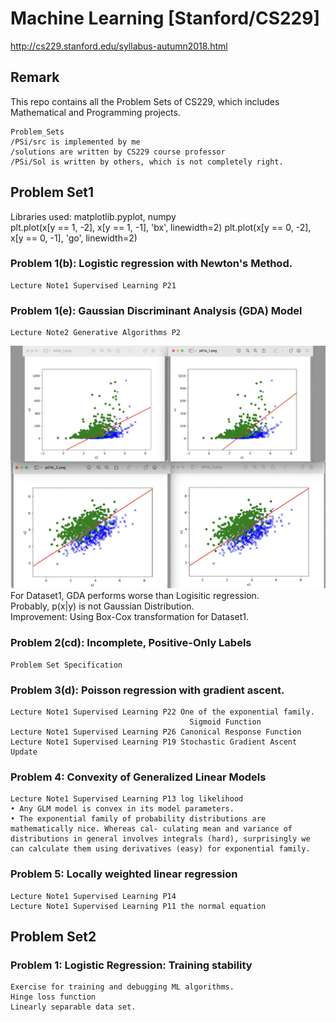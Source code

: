 # Machine Learning [Stanford/CS229]
http://cs229.stanford.edu/syllabus-autumn2018.html
 
## Remark
This repo contains all the Problem Sets of CS229, which includes Mathematical and Programming projects.
```
Problem_Sets
/PSi/src is implemented by me
/solutions are written by CS229 course professor
/PSi/Sol is written by others, which is not completely right.
```
## Problem Set1
Libraries used: matplotlib.pyplot, numpy\
    plt.plot(x[y == 1, -2], x[y == 1, -1], 'bx', linewidth=2)
    plt.plot(x[y == 0, -2], x[y == 0, -1], 'go', linewidth=2)
    
### Problem 1(b): Logistic regression with Newton's Method. 
    Lecture Note1 Supervised Learning P21

### Problem 1(e): Gaussian Discriminant Analysis (GDA) Model 
    Lecture Note2 Generative Algorithms P2
 
![Linear_vs_GDA](./Problem_Sets/PS1/src/output/DS12.png)
For Dataset1, GDA performs worse than Logisitic regression.\
Probably, p(x|y) is not Gaussian Distribution.\
Improvement: Using Box-Cox transformation for Dataset1.

### Problem 2(cd): Incomplete, Positive-Only Labels
    Problem Set Specification
 
### Problem 3(d): Poisson regression with gradient ascent.
    Lecture Note1 Supervised Learning P22 One of the exponential family.
                                            Sigmoid Function
    Lecture Note1 Supervised Learning P26 Canonical Response Function
    Lecture Note1 Supervised Learning P19 Stochastic Gradient Ascent Update

### Problem 4: Convexity of Generalized Linear Models
    Lecture Note1 Supervised Learning P13 log likelihood
    • Any GLM model is convex in its model parameters.
    • The exponential family of probability distributions are mathematically nice. Whereas cal- culating mean and variance of distributions in general involves integrals (hard), surprisingly we can calculate them using derivatives (easy) for exponential family.

### Problem 5: Locally weighted linear regression
    Lecture Note1 Supervised Learning P14  
    Lecture Note1 Supervised Learning P11 the normal equation
    
## Problem Set2
### Problem 1: Logistic Regression: Training stability
    Exercise for training and debugging ML algorithms.
    Hinge loss function
    Linearly separable data set.